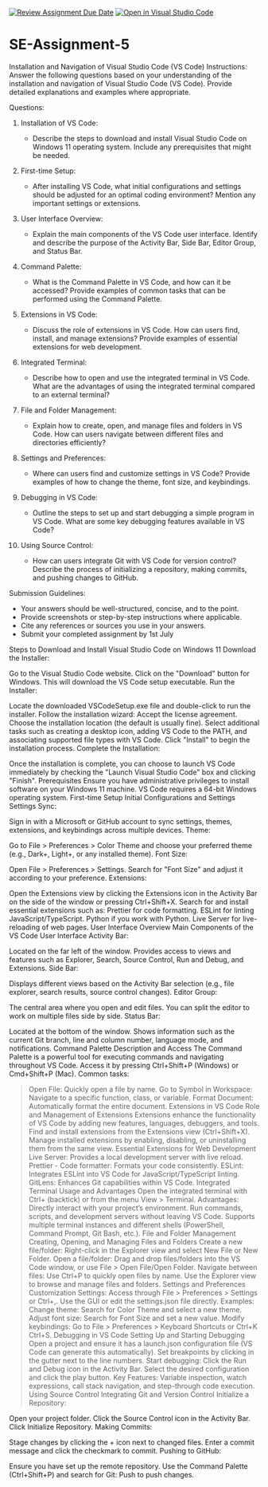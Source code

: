 [![Review Assignment Due Date](https://classroom.github.com/assets/deadline-readme-button-22041afd0340ce965d47ae6ef1cefeee28c7c493a6346c4f15d667ab976d596c.svg)](https://classroom.github.com/a/XoLGRbHq)
[![Open in Visual Studio Code](https://classroom.github.com/assets/open-in-vscode-2e0aaae1b6195c2367325f4f02e2d04e9abb55f0b24a779b69b11b9e10269abc.svg)](https://classroom.github.com/online_ide?assignment_repo_id=15301615&assignment_repo_type=AssignmentRepo)
# SE-Assignment-5
Installation and Navigation of Visual Studio Code (VS Code)
 Instructions:
Answer the following questions based on your understanding of the installation and navigation of Visual Studio Code (VS Code). Provide detailed explanations and examples where appropriate.

 Questions:

1. Installation of VS Code:
   - Describe the steps to download and install Visual Studio Code on Windows 11 operating system. Include any prerequisites that might be needed.

2. First-time Setup:
   - After installing VS Code, what initial configurations and settings should be adjusted for an optimal coding environment? Mention any important settings or extensions.

3. User Interface Overview:
   - Explain the main components of the VS Code user interface. Identify and describe the purpose of the Activity Bar, Side Bar, Editor Group, and Status Bar.

4. Command Palette:
   - What is the Command Palette in VS Code, and how can it be accessed? Provide examples of common tasks that can be performed using the Command Palette.

5. Extensions in VS Code:
   - Discuss the role of extensions in VS Code. How can users find, install, and manage extensions? Provide examples of essential extensions for web development.

6. Integrated Terminal:
   - Describe how to open and use the integrated terminal in VS Code. What are the advantages of using the integrated terminal compared to an external terminal?

7. File and Folder Management:
   - Explain how to create, open, and manage files and folders in VS Code. How can users navigate between different files and directories efficiently?

8. Settings and Preferences:
   - Where can users find and customize settings in VS Code? Provide examples of how to change the theme, font size, and keybindings.

9. Debugging in VS Code:
   - Outline the steps to set up and start debugging a simple program in VS Code. What are some key debugging features available in VS Code?

10. Using Source Control:
    - How can users integrate Git with VS Code for version control? Describe the process of initializing a repository, making commits, and pushing changes to GitHub.

 Submission Guidelines:
- Your answers should be well-structured, concise, and to the point.
- Provide screenshots or step-by-step instructions where applicable.
- Cite any references or sources you use in your answers.
- Submit your completed assignment by 1st July 


Steps to Download and Install Visual Studio Code on Windows 11
Download the Installer:

Go to the Visual Studio Code website.
Click on the "Download" button for Windows. This will download the VS Code setup executable.
Run the Installer:

Locate the downloaded VSCodeSetup.exe file and double-click to run the installer.
Follow the installation wizard:
Accept the license agreement.
Choose the installation location (the default is usually fine).
Select additional tasks such as creating a desktop icon, adding VS Code to the PATH, and associating supported file types with VS Code.
Click "Install" to begin the installation process.
Complete the Installation:

Once the installation is complete, you can choose to launch VS Code immediately by checking the "Launch Visual Studio Code" box and clicking "Finish".
Prerequisites
Ensure you have administrative privileges to install software on your Windows 11 machine.
VS Code requires a 64-bit Windows operating system.
First-time Setup
Initial Configurations and Settings
Settings Sync:

Sign in with a Microsoft or GitHub account to sync settings, themes, extensions, and keybindings across multiple devices.
Theme:

Go to File > Preferences > Color Theme and choose your preferred theme (e.g., Dark+, Light+, or any installed theme).
Font Size:

Open File > Preferences > Settings.
Search for "Font Size" and adjust it according to your preference.
Extensions:

Open the Extensions view by clicking the Extensions icon in the Activity Bar on the side of the window or pressing Ctrl+Shift+X.
Search for and install essential extensions such as:
Prettier for code formatting.
ESLint for linting JavaScript/TypeScript.
Python if you work with Python.
Live Server for live-reloading of web pages.
User Interface Overview
Main Components of the VS Code User Interface
Activity Bar:

Located on the far left of the window.
Provides access to views and features such as Explorer, Search, Source Control, Run and Debug, and Extensions.
Side Bar:

Displays different views based on the Activity Bar selection (e.g., file explorer, search results, source control changes).
Editor Group:

The central area where you open and edit files.
You can split the editor to work on multiple files side by side.
Status Bar:

Located at the bottom of the window.
Shows information such as the current Git branch, line and column number, language mode, and notifications.
Command Palette
Description and Access
The Command Palette is a powerful tool for executing commands and navigating throughout VS Code.
Access it by pressing Ctrl+Shift+P (Windows) or Cmd+Shift+P (Mac).
Common tasks:
> Open File: Quickly open a file by name.
> Go to Symbol in Workspace: Navigate to a specific function, class, or variable.
> Format Document: Automatically format the entire document.
Extensions in VS Code
Role and Management of Extensions
Extensions enhance the functionality of VS Code by adding new features, languages, debuggers, and tools.
Find and install extensions from the Extensions view (Ctrl+Shift+X).
Manage installed extensions by enabling, disabling, or uninstalling them from the same view.
Essential Extensions for Web Development
Live Server: Provides a local development server with live reload.
Prettier - Code formatter: Formats your code consistently.
ESLint: Integrates ESLint into VS Code for JavaScript/TypeScript linting.
GitLens: Enhances Git capabilities within VS Code.
Integrated Terminal
Usage and Advantages
Open the integrated terminal with Ctrl+ (backtick) or from the menu View > Terminal.
Advantages:
Directly interact with your project’s environment.
Run commands, scripts, and development servers without leaving VS Code.
Supports multiple terminal instances and different shells (PowerShell, Command Prompt, Git Bash, etc.).
File and Folder Management
Creating, Opening, and Managing Files and Folders
Create a new file/folder:
Right-click in the Explorer view and select New File or New Folder.
Open a file/folder:
Drag and drop files/folders into the VS Code window, or use File > Open File/Open Folder.
Navigate between files:
Use Ctrl+P to quickly open files by name.
Use the Explorer view to browse and manage files and folders.
Settings and Preferences
Customization
Settings:
Access through File > Preferences > Settings or Ctrl+,.
Use the GUI or edit the settings.json file directly.
Examples:
Change theme: Search for Color Theme and select a new theme.
Adjust font size: Search for Font Size and set a new value.
Modify keybindings: Go to File > Preferences > Keyboard Shortcuts or Ctrl+K Ctrl+S.
Debugging in VS Code
Setting Up and Starting Debugging
Open a project and ensure it has a launch.json configuration file (VS Code can generate this automatically).
Set breakpoints by clicking in the gutter next to the line numbers.
Start debugging:
Click the Run and Debug icon in the Activity Bar.
Select the desired configuration and click the play button.
Key Features:
Variable inspection, watch expressions, call stack navigation, and step-through code execution.
Using Source Control
Integrating Git and Version Control
Initialize a Repository:

Open your project folder.
Click the Source Control icon in the Activity Bar.
Click Initialize Repository.
Making Commits:

Stage changes by clicking the + icon next to changed files.
Enter a commit message and click the checkmark to commit.
Pushing to GitHub:

Ensure you have set up the remote repository.
Use the Command Palette (Ctrl+Shift+P) and search for Git: Push to push changes.

